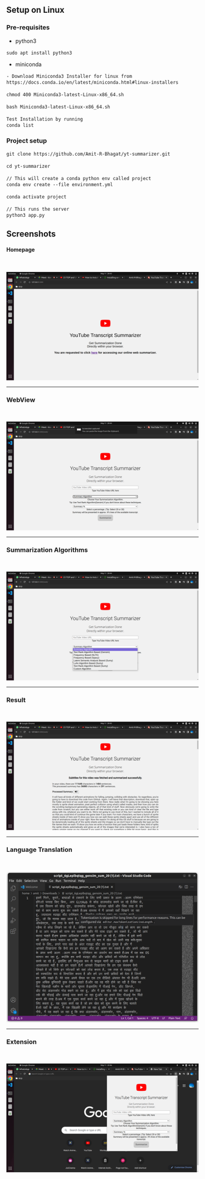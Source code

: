 ## Setup on Linux

### Pre-requisites
+ python3
```
sudo apt install python3
```
+ miniconda
```
- Download Miniconda3 Installer for linux from https://docs.conda.io/en/latest/miniconda.html#linux-installers

chmod 400 Miniconda3-latest-Linux-x86_64.sh

bash Miniconda3-latest-Linux-x86_64.sh

Test Installation by running
conda list
```

### Project setup
```
git clone https://github.com/Amit-R-Bhagat/yt-summarizer.git

cd yt-summarizer

// This will create a conda python env called project
conda env create --file environment.yml

conda activate project

// This runs the server
python3 app.py

```

## Screenshots
#### Homepage
<br />

![homepage](./screenshots/homepage.png)
____________________

### WebView
<br/>

![webview](./screenshots/webView.png)
_____________________

### Summarization Algorithms
<br/>

![webview](./screenshots/summaryAlgorithms.png)
_______________________

### Result
<br/>

![webview](./screenshots/result.png)
______________________

### Language Translation
<br/>

![webview](./screenshots/translation.png)
______________________________

### Extension
<br/>

![webview](./screenshots/extension.png)